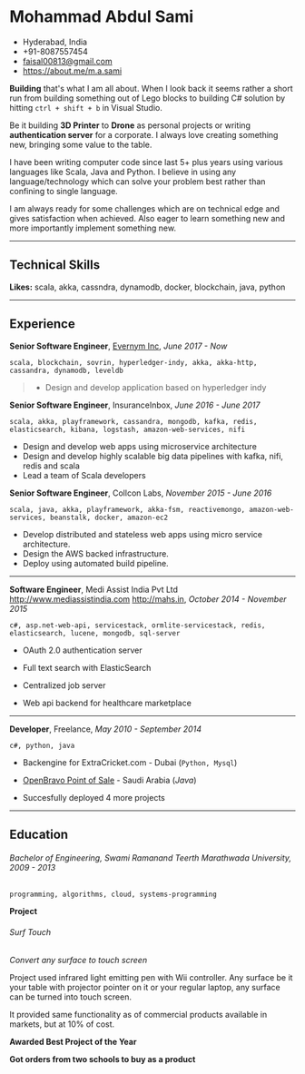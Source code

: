 
# Mohammad Abdul Sami
- Hyderabad, India
- +91-8087557454
- faisal00813@gmail.com
- https://about.me/m.a.sami


**Building** that&#39;s what I am all about. When I look back it seems rather a short run from building something out of Lego blocks to building C# solution by hitting `ctrl + shift + b` in Visual Studio.

Be it building **3D Printer** to **Drone** as personal projects or writing **authentication server** for  a corporate. I always love creating something new, bringing some value to the table. 

I have been writing computer code since last 5+ plus years using various languages like Scala, Java and Python. I believe in using any language/technology which can solve your problem best rather than confining to single language.

I am always ready for some challenges which are on technical edge and gives satisfaction when achieved. Also eager to learn something new and more importantly implement something new.

---
## Technical Skills
**Likes:** scala, akka, cassndra, dynamodb, docker, blockchain, java, python

---
## Experience
**Senior Software Engineer**, [Evernym Inc](evernym.com), *June 2017 - Now*

`scala, blockchain, sovrin, hyperledger-indy, akka, akka-http, cassandra, dynamodb, leveldb`

> + Design and develop application based on hyperledger indy

**Senior Software Engineer**, InsuranceInbox, *June 2016 - June 2017*

`scala, akka, playframework, cassandra, mongodb, kafka, redis, elasticsearch, kibana, logstash, amazon-web-services, nifi`

 + Design and develop web apps using microservice architecture
 + Design and develop highly scalable big data pipelines with kafka, nifi, redis and scala
 + Lead a team of Scala developers


**Senior Software Engineer**, Collcon Labs, *November 2015 - June 2016*

`scala, java, akka, playframework, akka-fsm, reactivemongo, amazon-web-services, beanstalk, docker, amazon-ec2`

+ Develop distributed and stateless web apps using micro service architecture.
+ Design the AWS backed infrastructure.
+ Deploy using automated build pipeline.



---

**Software Engineer**, Medi Assist India Pvt Ltd http://www.mediassistindia.com http://mahs.in, *October 2014 - November 2015*

`c#, asp.net-web-api, servicestack, ormlite-servicestack, redis, elasticsearch, lucene, mongodb, sql-server`

+ OAuth 2.0 authentication server
+ Full text search with ElasticSearch

+ Centralized job server

+ Web api backend for healthcare marketplace


---



**Developer**, Freelance, *May 2010 - September 2014*

`c#, python, java`

+ Backengine for ExtraCricket.com - Dubai (`Python, Mysql`)

+ [OpenBravo Point of Sale](https://sourceforge.net/projects/openbravopos/) - Saudi Arabia (*Java*)
 
+ Succesfully deployed 4 more projects

---

## Education

###### Bachelor of Engineering, Swami Ramanand Teerth Marathwada University, *2009 - 2013*

`programming, algorithms, cloud, systems-programming`

**Project**
###### Surf Touch
*Convert any surface to touch screen*

Project used infrared light emitting pen with Wii controller. Any surface be it your table with projector pointer on it or your regular laptop, any surface can be turned into touch screen.

It provided same functionality as of commercial products available in markets, but at 10% of cost.


**Awarded Best Project of the Year**

**Got orders from two schools to buy as a product**
